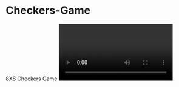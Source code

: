 # Checkers-Game
8X8 Checkers Game
![](https://user-images.githubusercontent.com/70910355/187063741-0277461a-2f86-4c78-9010-0ae6495529e4.webm)
